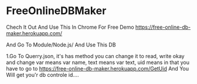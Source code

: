 # FreeOnlineDBMaker
Chech It Out And Use This In Chrome For Free Demo https://free-online-db-maker.herokuapp.com/

And Go To Module/Node.js/ And Use This DB
  
  1.Go To Querry.json, it's has method you can change it to read, write okay and change var means var name, text means var text, uid means in that you have to go to https://free-online-db-maker.herokuapp.com/GetUid And You Will get you'r db controle id....
